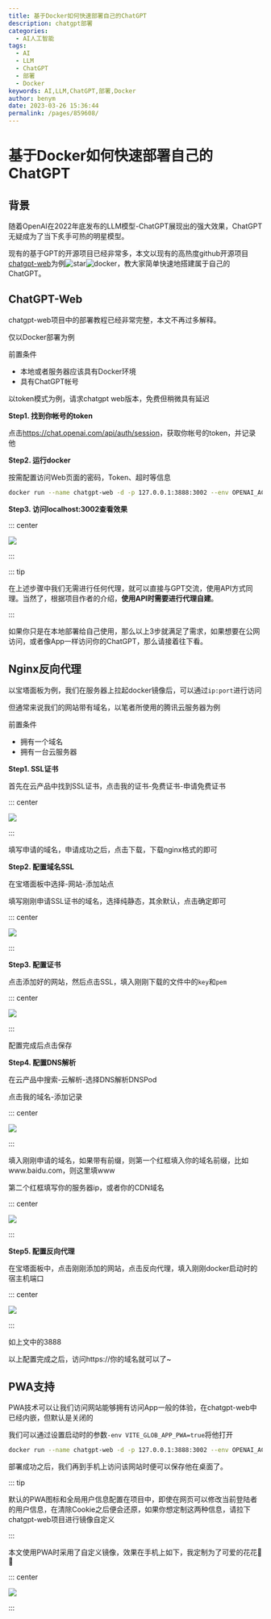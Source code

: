 ```yaml
---
title: 基于Docker如何快速部署自己的ChatGPT
description: chatgpt部署
categories: 
  - AI人工智能
tags: 
  - AI
  - LLM
  - ChatGPT
  - 部署
  - Docker
keywords: AI,LLM,ChatGPT,部署,Docker
author: benym
date: 2023-03-26 15:36:44
permalink: /pages/859608/
---
```


# 基于Docker如何快速部署自己的ChatGPT

## 背景

随着OpenAI在2022年底发布的LLM模型-ChatGPT展现出的强大效果，ChatGPT无疑成为了当下炙手可热的明星模型。

现有的基于GPT的开源项目已经非常多，本文以现有的高热度github开源项目[chatgpt-web](https://github.com/Chanzhaoyu/chatgpt-web)为例![star](https://img.shields.io/github/stars/Chanzhaoyu/chatgpt-web?style=social)![docker](https://img.shields.io/docker/pulls/chenzhaoyu94/chatgpt-web)，教大家简单快速地搭建属于自己的ChatGPT。

## ChatGPT-Web

chatgpt-web项目中的部署教程已经非常完整，本文不再过多解释。

仅以Docker部署为例

前置条件

- 本地或者服务器应该具有Docker环境
- 具有ChatGPT帐号

以token模式为例，请求chatgpt web版本，免费但稍微具有延迟

**Step1. 找到你帐号的token**

点击<https://chat.openai.com/api/auth/session>，获取你帐号的token，并记录他

**Step2. 运行docker**

按需配置访问Web页面的密码，Token、超时等信息

```bash
docker run --name chatgpt-web -d -p 127.0.0.1:3888:3002 --env OPENAI_ACCESS_TOKEN=your_access_token --env AUTH_SECRET_KEY=you_secret_key chenzhaoyu94/chatgpt-web
```

**Step3. 访问localhost:3002查看效果**

::: center

![](https://image-1-1257237419.cos.ap-chongqing.myqcloud.com/gpt/chatgpt-web-init.png)

:::

::: tip

在上述步骤中我们无需进行任何代理，就可以直接与GPT交流，使用API方式同理。当然了，根据项目作者的介绍，**使用API时需要进行代理自建**。

:::

如果你只是在本地部署给自己使用，那么以上3步就满足了需求，如果想要在公网访问，或者像App一样访问你的ChatGPT，那么请接着往下看。

## Nginx反向代理

以宝塔面板为例，我们在服务器上拉起docker镜像后，可以通过`ip:port`进行访问

但通常来说我们的网站带有域名，以笔者所使用的腾讯云服务器为例

前置条件

- 拥有一个域名
- 拥有一台云服务器

**Step1. SSL证书**

首先在云产品中找到SSL证书，点击我的证书-免费证书-申请免费证书

::: center

![](https://image-1-1257237419.cos.ap-chongqing.myqcloud.com/gpt/SSL-gpt.png)

:::

填写申请的域名，申请成功之后，点击下载，下载nginx格式的即可

**Step2. 配置域名SSL**

在宝塔面板中选择-网站-添加站点

填写刚刚申请SSL证书的域名，选择纯静态，其余默认，点击确定即可

::: center

![](https://image-1-1257237419.cos.ap-chongqing.myqcloud.com/gpt/bt-gpt.png)

:::

**Step3. 配置证书**

点击添加好的网站，然后点击SSL，填入刚刚下载的文件中的`key`和`pem`

::: center

![](https://image-1-1257237419.cos.ap-chongqing.myqcloud.com/gpt/SSL-L-gpt.png)

:::

配置完成后点击保存

**Step4. 配置DNS解析**

在云产品中搜索-云解析-选择DNS解析DNSPod

点击我的域名-添加记录

::: center

![](https://image-1-1257237419.cos.ap-chongqing.myqcloud.com/gpt/DNS-gpt.png)

:::

填入刚刚申请的域名，如果带有前缀，则第一个红框填入你的域名前缀，比如www.baidu.com，则这里填www

第二个红框填写你的服务器ip，或者你的CDN域名

::: center

![](https://image-1-1257237419.cos.ap-chongqing.myqcloud.com/gpt/DNS-add.png)

:::

**Step5. 配置反向代理**

在宝塔面板中，点击刚刚添加的网站，点击反向代理，填入刚刚docker启动时的宿主机端口

::: center

![](https://image-1-1257237419.cos.ap-chongqing.myqcloud.com/gpt/nginx-gpt.png)

:::

如上文中的3888

以上配置完成之后，访问https://你的域名就可以了~

## PWA支持

PWA技术可以让我们访问网站能够拥有访问App一般的体验，在chatgpt-web中已经内嵌，但默认是关闭的

我们可以通过设置启动时的参数`-env VITE_GLOB_APP_PWA=true`将他打开

```bash
docker run --name chatgpt-web -d -p 127.0.0.1:3888:3002 --env OPENAI_ACCESS_TOKEN=your_access_token --env AUTH_SECRET_KEY=you_secret_key --env VITE_GLOB_APP_PWA=true chenzhaoyu94/chatgpt-web
```

部署成功之后，我们再到手机上访问该网站时便可以保存他在桌面了。

::: tip

默认的PWA图标和全局用户信息配置在项目中，即使在网页可以修改当前登陆者的用户信息，在清除Cookie之后便会还原，如果你想定制这两种信息，请拉下chatgpt-web项目进行镜像自定义

:::

本文使用PWA时采用了自定义镜像，效果在手机上如下，我定制为了可爱的花花🐼🌸

::: center

![](https://image-1-1257237419.cos.ap-chongqing.myqcloud.com/gpt/pwa-gpt.jpg)

:::

